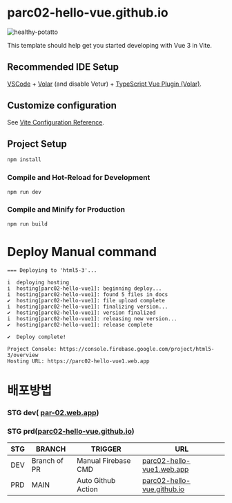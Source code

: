 # parc02-hello-vue.github.io
![healthy-potatto](https://github.com/parc02-hello-vue/parc02-hello-vue.github.io/assets/148880521/3b6b84ef-89a2-4e60-b451-c17e1e434d94)

This template should help get you started developing with Vue 3 in Vite.

## Recommended IDE Setup

[VSCode](https://code.visualstudio.com/) + [Volar](https://marketplace.visualstudio.com/items?itemName=Vue.volar) (and disable Vetur) + [TypeScript Vue Plugin (Volar)](https://marketplace.visualstudio.com/items?itemName=Vue.vscode-typescript-vue-plugin).

## Customize configuration

See [Vite Configuration Reference](https://vitejs.dev/config/).

## Project Setup

```sh
npm install
```

### Compile and Hot-Reload for Development

```sh
npm run dev
```

### Compile and Minify for Production

```sh
npm run build
```
# Deploy Manual command
```
=== Deploying to 'html5-3'...

i  deploying hosting
i  hosting[parc02-hello-vue1]: beginning deploy...
i  hosting[parc02-hello-vue1]: found 5 files in docs
✔  hosting[parc02-hello-vue1]: file upload complete
i  hosting[parc02-hello-vue1]: finalizing version...
✔  hosting[parc02-hello-vue1]: version finalized
i  hosting[parc02-hello-vue1]: releasing new version...
✔  hosting[parc02-hello-vue1]: release complete

✔  Deploy complete!

Project Console: https://console.firebase.google.com/project/html5-3/overview
Hosting URL: https://parc02-hello-vue1.web.app
```

# 배포방법

### STG dev( [par-02.web.app](https://par-02.web.app/))
### STG prd([parc02-hello-vue.github.io](https://parc02-hello-vue.github.io/))

|STG|BRANCH|TRIGGER|URL|
|-----|---|---|---|
|DEV|Branch of PR|Manual Firebase CMD|[parc02-hello-vue1.web.app](https://parc02-hello-vue1.web.app/)|
|PRD|MAIN|Auto Github Action| [parc02-hello-vue.github.io](https://parc02-hello-vue.github.io/)|
